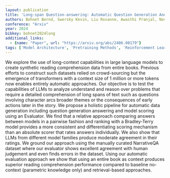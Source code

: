 ```yaml
---
layout: publication
title: 'Long-span Question-answering: Automatic Question Generation And Qa-system Ranking Via Side-by-side Evaluation'
authors: Bohnet Bernd, Swersky Kevin, Liu Rosanne, Awasthi Pranjal, Nova Azade, Snaider Javier, Sedghi Hanie, Parisi Aaron T, Collins Michael, Lazaridou Angeliki, Firat Orhan, Fiedel Noah
conference: "Arxiv"
year: 2024
bibkey: bohnet2024long
additional_links:
  - {name: "Paper", url: "https://arxiv.org/abs/2406.00179"}
tags: ['Model Architecture', 'Pretraining Methods', 'Reinforcement Learning', 'Transformer']
---
```

We explore the use of long-context capabilities in large language models to create synthetic reading comprehension data from entire books. Previous efforts to construct such datasets relied on crowd-sourcing but the emergence of transformers with a context size of 1 million or more tokens now enables entirely automatic approaches. Our objective is to test the capabilities of LLMs to analyze understand and reason over problems that require a detailed comprehension of long spans of text such as questions involving character arcs broader themes or the consequences of early actions later in the story. We propose a holistic pipeline for automatic data generation including question generation answering and model scoring using an Evaluator. We find that a relative approach comparing answers between models in a pairwise fashion and ranking with a Bradley-Terry model provides a more consistent and differentiating scoring mechanism than an absolute scorer that rates answers individually. We also show that LLMs from different model families produce moderate agreement in their ratings. We ground our approach using the manually curated NarrativeQA dataset where our evaluator shows excellent agreement with human judgement and even finds errors in the dataset. Using our automatic evaluation approach we show that using an entire book as context produces superior reading comprehension performance compared to baseline no-context (parametric knowledge only) and retrieval-based approaches.
